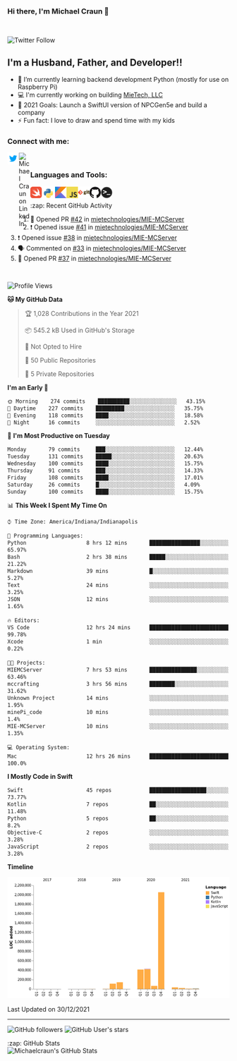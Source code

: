 ### Hi there, I'm Michael Craun 👋 

<br />

![Twitter Follow](https://img.shields.io/twitter/follow/opkurix?style=social)

## I'm a Husband, Father, and Developer!!

- 🌱 I’m currently learning backend development Python (mostly for use on Raspberry Pi)
- 💻 I'm currently working on building [MieTech, LLC](https://github.com/mietechnologies)
- 🥅 2021 Goals: Launch a SwiftUI version of NPCGen5e and build a company
- ⚡ Fun fact: I love to draw and spend time with my kids

### Connect with me:

[<img align="left" alt="Michael Craun on Twitter" width="26px" src="https://raw.githubusercontent.com/github/explore/80688e429a7d4ef2fca1e82350fe8e3517d3494d/topics/twitter/twitter.png" />][twitter]
[<img align="left" alt="Michael Craun on LinkedIn" width="26px" src="https://cdn.jsdelivr.net/npm/simple-icons@v3/icons/linkedin.svg" />][linkedin]

<br />

### Languages and Tools:

[<img align="left" alt="Swift" width="26px" src="https://raw.githubusercontent.com/github/explore/80688e429a7d4ef2fca1e82350fe8e3517d3494d/topics/swift/swift.png" />][swift]
[<img align="left" alt="Python" width="30px" src="https://raw.githubusercontent.com/github/explore/80688e429a7d4ef2fca1e82350fe8e3517d3494d/topics/python/python.png" />][python]
[<img align="left" alt="Kotlin" width="26px" src="https://raw.githubusercontent.com/github/explore/80688e429a7d4ef2fca1e82350fe8e3517d3494d/topics/kotlin/kotlin.png" />][kotlin]
[<img align="left" alt="JavaScript" width="26px" src="https://raw.githubusercontent.com/github/explore/80688e429a7d4ef2fca1e82350fe8e3517d3494d/topics/javascript/javascript.png" />][javascript]
[<img align="left" alt="Git" width="26px" src="https://raw.githubusercontent.com/github/explore/80688e429a7d4ef2fca1e82350fe8e3517d3494d/topics/git/git.png" />]([])
[<img align="left" alt="GitHub" width="26px" src="https://raw.githubusercontent.com/github/explore/78df643247d429f6cc873026c0622819ad797942/topics/github/github.png" />][github]
[<img align="left" alt="Terminal" width="26px" src="https://raw.githubusercontent.com/github/explore/80688e429a7d4ef2fca1e82350fe8e3517d3494d/topics/terminal/terminal.png" />][terminal]

<br />
<br />

<summary>:zap: Recent GitHub Activity</summary>
  
<!--START_SECTION:activity-->
1. 💪 Opened PR [#42](https://github.com/mietechnologies/MIE-MCServer/pull/42) in [mietechnologies/MIE-MCServer](https://github.com/mietechnologies/MIE-MCServer)
2. ❗️ Opened issue [#41](https://github.com/mietechnologies/MIE-MCServer/issues/41) in [mietechnologies/MIE-MCServer](https://github.com/mietechnologies/MIE-MCServer)
3. ❗️ Opened issue [#38](https://github.com/mietechnologies/MIE-MCServer/issues/38) in [mietechnologies/MIE-MCServer](https://github.com/mietechnologies/MIE-MCServer)
4. 🗣 Commented on [#33](https://github.com/mietechnologies/MIE-MCServer/issues/33) in [mietechnologies/MIE-MCServer](https://github.com/mietechnologies/MIE-MCServer)
5. 💪 Opened PR [#37](https://github.com/mietechnologies/MIE-MCServer/pull/37) in [mietechnologies/MIE-MCServer](https://github.com/mietechnologies/MIE-MCServer)
<!--END_SECTION:activity-->
  
<br />
  
<!--START_SECTION:waka-->
![Profile Views](http://img.shields.io/badge/Profile%20Views-1-blue)

**🐱 My GitHub Data** 

> 🏆 1,028 Contributions in the Year 2021
 > 
> 📦 545.2 kB Used in GitHub's Storage 
 > 
> 🚫 Not Opted to Hire
 > 
> 📜 50 Public Repositories 
 > 
> 🔑 5 Private Repositories  
 > 
**I'm an Early 🐤** 

```text
🌞 Morning    274 commits    ██████████░░░░░░░░░░░░░░░   43.15% 
🌆 Daytime    227 commits    █████████░░░░░░░░░░░░░░░░   35.75% 
🌃 Evening    118 commits    ████░░░░░░░░░░░░░░░░░░░░░   18.58% 
🌙 Night      16 commits     ░░░░░░░░░░░░░░░░░░░░░░░░░   2.52%

```
📅 **I'm Most Productive on Tuesday** 

```text
Monday       79 commits     ███░░░░░░░░░░░░░░░░░░░░░░   12.44% 
Tuesday      131 commits    █████░░░░░░░░░░░░░░░░░░░░   20.63% 
Wednesday    100 commits    ████░░░░░░░░░░░░░░░░░░░░░   15.75% 
Thursday     91 commits     ███░░░░░░░░░░░░░░░░░░░░░░   14.33% 
Friday       108 commits    ████░░░░░░░░░░░░░░░░░░░░░   17.01% 
Saturday     26 commits     █░░░░░░░░░░░░░░░░░░░░░░░░   4.09% 
Sunday       100 commits    ████░░░░░░░░░░░░░░░░░░░░░   15.75%

```


📊 **This Week I Spent My Time On** 

```text
⌚︎ Time Zone: America/Indiana/Indianapolis

💬 Programming Languages: 
Python                   8 hrs 12 mins       ████████████████░░░░░░░░░   65.97% 
Bash                     2 hrs 38 mins       █████░░░░░░░░░░░░░░░░░░░░   21.22% 
Markdown                 39 mins             █░░░░░░░░░░░░░░░░░░░░░░░░   5.27% 
Text                     24 mins             ░░░░░░░░░░░░░░░░░░░░░░░░░   3.25% 
JSON                     12 mins             ░░░░░░░░░░░░░░░░░░░░░░░░░   1.65%

🔥 Editors: 
VS Code                  12 hrs 24 mins      █████████████████████████   99.78% 
Xcode                    1 min               ░░░░░░░░░░░░░░░░░░░░░░░░░   0.22%

🐱‍💻 Projects: 
MIEMCServer              7 hrs 53 mins       ███████████████░░░░░░░░░░   63.46% 
mccrafting               3 hrs 56 mins       ████████░░░░░░░░░░░░░░░░░   31.62% 
Unknown Project          14 mins             ░░░░░░░░░░░░░░░░░░░░░░░░░   1.95% 
minePi_code              10 mins             ░░░░░░░░░░░░░░░░░░░░░░░░░   1.4% 
MIE-MCServer             10 mins             ░░░░░░░░░░░░░░░░░░░░░░░░░   1.35%

💻 Operating System: 
Mac                      12 hrs 26 mins      █████████████████████████   100.0%

```

**I Mostly Code in Swift** 

```text
Swift                    45 repos            ██████████████████░░░░░░░   73.77% 
Kotlin                   7 repos             ██░░░░░░░░░░░░░░░░░░░░░░░   11.48% 
Python                   5 repos             ██░░░░░░░░░░░░░░░░░░░░░░░   8.2% 
Objective-C              2 repos             ░░░░░░░░░░░░░░░░░░░░░░░░░   3.28% 
JavaScript               2 repos             ░░░░░░░░░░░░░░░░░░░░░░░░░   3.28%

```


**Timeline**

![Chart not found](https://raw.githubusercontent.com/Michaelcraun/Michaelcraun/main/charts/bar_graph.png) 


 Last Updated on 30/12/2021
<!--END_SECTION:waka-->

---
  
![GitHub followers](https://img.shields.io/github/followers/Michaelcraun?style=social)
![GitHub User's stars](https://img.shields.io/github/stars/Michaelcraun?style=social)
  
<summary>:zap: GitHub Stats</summary>

<img align="left" alt="Michaelcraun's GitHub Stats" src="https://github-readme-stats-8frbydxfs-michaelcraun.vercel.app/api?username=Michaelcraun" />

[twitter]: https://twitter.com/opkurix
[linkedin]: https://linkedin.com/in/michael-craun
[swift]: https://developer.apple.com/swift/
[python]: https://www.python.org
[kotlin]: https://kotlinlang.org
[javascript]: https://www.javascript.com
[github]: https://github.com/
[terminal]: https://en.wikipedia.org/wiki/Terminal_(macOS)
